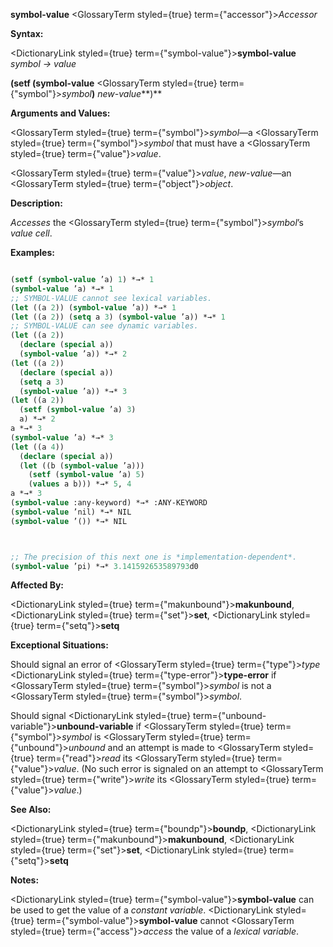 **symbol-value** <GlossaryTerm styled={true} term={"accessor"}><i>Accessor</i></GlossaryTerm> 



**Syntax:** 



<DictionaryLink styled={true} term={"symbol-value"}><b>symbol-value</b></DictionaryLink> *symbol → value* 



**(setf (symbol-value** <GlossaryTerm styled={true} term={"symbol"}><i>symbol</i></GlossaryTerm>**)** *new-value***)** 



**Arguments and Values:** 



<GlossaryTerm styled={true} term={"symbol"}><i>symbol</i></GlossaryTerm>—a <GlossaryTerm styled={true} term={"symbol"}><i>symbol</i></GlossaryTerm> that must have a <GlossaryTerm styled={true} term={"value"}><i>value</i></GlossaryTerm>. 



<GlossaryTerm styled={true} term={"value"}><i>value</i></GlossaryTerm>, *new-value*—an <GlossaryTerm styled={true} term={"object"}><i>object</i></GlossaryTerm>. 



**Description:** 



*Accesses* the <GlossaryTerm styled={true} term={"symbol"}><i>symbol</i></GlossaryTerm>’s *value cell*. 



**Examples:**
```lisp

(setf (symbol-value ’a) 1) *→* 1 
(symbol-value ’a) *→* 1 
;; SYMBOL-VALUE cannot see lexical variables. 
(let ((a 2)) (symbol-value ’a)) *→* 1 
(let ((a 2)) (setq a 3) (symbol-value ’a)) *→* 1 
;; SYMBOL-VALUE can see dynamic variables. 
(let ((a 2)) 
  (declare (special a)) 
  (symbol-value ’a)) *→* 2 
(let ((a 2)) 
  (declare (special a)) 
  (setq a 3) 
  (symbol-value ’a)) *→* 3 
(let ((a 2)) 
  (setf (symbol-value ’a) 3) 
  a) *→* 2 
a *→* 3 
(symbol-value ’a) *→* 3 
(let ((a 4)) 
  (declare (special a)) 
  (let ((b (symbol-value ’a))) 
    (setf (symbol-value ’a) 5) 
    (values a b))) *→* 5, 4 
a *→* 3 
(symbol-value :any-keyword) *→* :ANY-KEYWORD 
(symbol-value ’nil) *→* NIL 
(symbol-value ’()) *→* NIL 



;; The precision of this next one is *implementation-dependent*. 
(symbol-value ’pi) *→* 3.141592653589793d0 

```
**Affected By:** 



<DictionaryLink styled={true} term={"makunbound"}><b>makunbound</b></DictionaryLink>, <DictionaryLink styled={true} term={"set"}><b>set</b></DictionaryLink>, <DictionaryLink styled={true} term={"setq"}><b>setq</b></DictionaryLink> 



**Exceptional Situations:** 



Should signal an error of <GlossaryTerm styled={true} term={"type"}><i>type</i></GlossaryTerm> <DictionaryLink styled={true} term={"type-error"}><b>type-error</b></DictionaryLink> if <GlossaryTerm styled={true} term={"symbol"}><i>symbol</i></GlossaryTerm> is not a <GlossaryTerm styled={true} term={"symbol"}><i>symbol</i></GlossaryTerm>. 



Should signal <DictionaryLink styled={true} term={"unbound-variable"}><b>unbound-variable</b></DictionaryLink> if <GlossaryTerm styled={true} term={"symbol"}><i>symbol</i></GlossaryTerm> is <GlossaryTerm styled={true} term={"unbound"}><i>unbound</i></GlossaryTerm> and an attempt is made to <GlossaryTerm styled={true} term={"read"}><i>read</i></GlossaryTerm> its <GlossaryTerm styled={true} term={"value"}><i>value</i></GlossaryTerm>. (No such error is signaled on an attempt to <GlossaryTerm styled={true} term={"write"}><i>write</i></GlossaryTerm> its <GlossaryTerm styled={true} term={"value"}><i>value</i></GlossaryTerm>.) 



**See Also:** 



<DictionaryLink styled={true} term={"boundp"}><b>boundp</b></DictionaryLink>, <DictionaryLink styled={true} term={"makunbound"}><b>makunbound</b></DictionaryLink>, <DictionaryLink styled={true} term={"set"}><b>set</b></DictionaryLink>, <DictionaryLink styled={true} term={"setq"}><b>setq</b></DictionaryLink> 



**Notes:** 



<DictionaryLink styled={true} term={"symbol-value"}><b>symbol-value</b></DictionaryLink> can be used to get the value of a *constant variable*. <DictionaryLink styled={true} term={"symbol-value"}><b>symbol-value</b></DictionaryLink> cannot <GlossaryTerm styled={true} term={"access"}><i>access</i></GlossaryTerm> the value of a *lexical variable*. 



